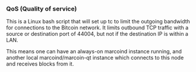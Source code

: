 ### QoS (Quality of service) ###

This is a Linux bash script that will set up tc to limit the outgoing bandwidth for connections to the Bitcoin network. It limits outbound TCP traffic with a source or destination port of 44004, but not if the destination IP is within a LAN.

This means one can have an always-on marcoind instance running, and another local marcoind/marcoin-qt instance which connects to this node and receives blocks from it.
